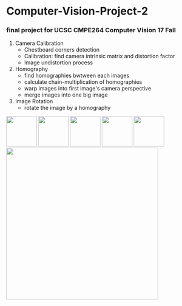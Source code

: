 # Computer-Vision-Project-2
### final project for UCSC CMPE264 Computer Vision 17 Fall
1. Camera Calibration
   * Chestboard corners detection
   * Calibration: find camera intrinsic matrix and distortion factor
   * Image undistortion process
2. Homography
   * find homographies bwtween each images
   * calculate chain-multiplication of homographies
   * warp images into first image's camera perspective
   * merge images into one big image
3. Image Rotation
   * rotate the image by a homography
   
<img src="https://github.com/wangkepfe/Computer-Vision-Project-2/blob/master/source/p1.JPG" width="80"/>
<img src="https://github.com/wangkepfe/Computer-Vision-Project-2/blob/master/source/p2.JPG" width="80"/>
<img src="https://github.com/wangkepfe/Computer-Vision-Project-2/blob/master/source/p3.JPG" width="80"/>
<img src="https://github.com/wangkepfe/Computer-Vision-Project-2/blob/master/source/p4.JPG" width="80"/>
<img src="https://github.com/wangkepfe/Computer-Vision-Project-2/blob/master/source/p5.JPG" width="80"/>
<img src="https://github.com/wangkepfe/Computer-Vision-Project-2/blob/master/result.jpg" width="400"/>
